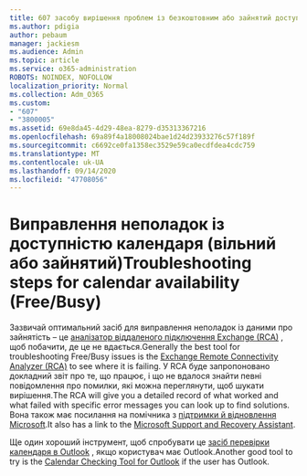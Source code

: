 ```yaml
---
title: 607 засобу вирішення проблем із безкоштовним або зайнятий доступом
ms.author: pdigia
author: pebaum
manager: jackiesm
ms.audience: Admin
ms.topic: article
ms.service: o365-administration
ROBOTS: NOINDEX, NOFOLLOW
localization_priority: Normal
ms.collection: Adm_O365
ms.custom:
- "607"
- "3800005"
ms.assetid: 69e8da45-4d29-48ea-8279-d35313367216
ms.openlocfilehash: 69a89f4a18008024bae1d24d23933276c57f189f
ms.sourcegitcommit: c6692ce0fa1358ec3529e59ca0ecdfdea4cdc759
ms.translationtype: MT
ms.contentlocale: uk-UA
ms.lasthandoff: 09/14/2020
ms.locfileid: "47708056"
---
```

# <a name="troubleshooting-steps-for-calendar-availability-freebusy"></a><span data-ttu-id="3b398-102">Виправлення неполадок із доступністю календаря (вільний або зайнятий)</span><span class="sxs-lookup"><span data-stu-id="3b398-102">Troubleshooting steps for calendar availability (Free/Busy)</span></span>

<span data-ttu-id="3b398-103">Зазвичай оптимальний засіб для виправлення неполадок із даними про зайнятість – це [аналізатор віддаленого підключення Exchange (RCA)](https://testconnectivity.microsoft.com/Default.aspx?testId=freeBusy) , щоб побачити, де це не вдається.</span><span class="sxs-lookup"><span data-stu-id="3b398-103">Generally the best tool for troubleshooting Free/Busy issues is the [Exchange Remote Connectivity Analyzer (RCA)](https://testconnectivity.microsoft.com/Default.aspx?testId=freeBusy) to see where it is failing.</span></span> <span data-ttu-id="3b398-104">У RCA буде запропоновано докладний звіт про те, що працює, і що не вдалося знайти певні повідомлення про помилки, які можна переглянути, щоб шукати вирішення.</span><span class="sxs-lookup"><span data-stu-id="3b398-104">The RCA will give you a detailed record of what worked and what failed with specific error messages you can look up to find solutions.</span></span> <span data-ttu-id="3b398-105">Вона також має посилання на помічника з [підтримки й відновлення Microsoft](https://diagnostics.office.com/).</span><span class="sxs-lookup"><span data-stu-id="3b398-105">It also has a link to the [Microsoft Support and Recovery Assistant](https://diagnostics.office.com/).</span></span>

<span data-ttu-id="3b398-106">Ще один хороший інструмент, щоб спробувати це [засіб перевірки календаря в Outlook](https://www.microsoft.com/download/details.aspx?id=28786) , якщо користувач має Outlook.</span><span class="sxs-lookup"><span data-stu-id="3b398-106">Another good tool to try is the [Calendar Checking Tool for Outlook](https://www.microsoft.com/download/details.aspx?id=28786) if the user has Outlook.</span></span>
